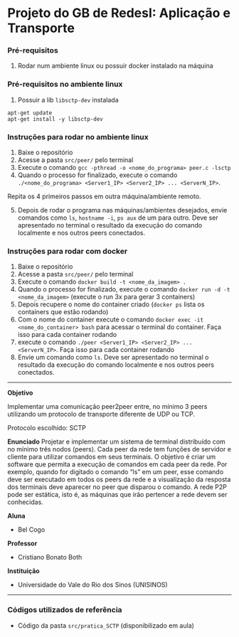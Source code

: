 # Projeto do GB de RedesI: Aplicação e Transporte

### Pré-requisitos
1. Rodar num ambiente linux ou possuir docker instalado na máquina

### Pré-requisitos no ambiente linux
1. Possuir a lib `libsctp-dev` instalada
```
apt-get update
apt-get install -y libsctp-dev
```

### Instruções para rodar no ambiente linux
1. Baixe o repositório
2. Acesse a pasta `src/peer/` pelo terminal
3. Execute o comando `gcc -pthread -o <nome_do_programa> peer.c -lsctp`
4. Quando o processo for finalizado, execute o comando `./<nome_do_programa> <Server1_IP> <Server2_IP> ... <ServerN_IP>`.

Repita os 4 primeiros passos em outra máquina/ambiente remoto.

5. Depois de rodar o programa nas máquinas/ambientes desejados, envie comandos como `ls`, `hostname -i`, `ps aux` de um para outro. Deve ser apresentado no terminal o resultado da execução do comando localmente e nos outros peers conectados.

### Instruções para rodar com docker
1. Baixe o repositório
2. Acesse a pasta `src/peer/` pelo terminal
3. Execute o comando `docker build -t <nome_da_imagem> .`
4. Quando o processo for finalizado, execute o comando `docker run -d -t <nome_da_imagem>` (execute o run 3x para gerar 3 containers)
5. Depois recupere o nome do container criado (`docker ps` lista os containers que estão rodando)
6. Com o nome do container execute o comando `docker exec -it <nome_do_container> bash` para acessar o terminal do container. Faça isso para cada container rodando
7. execute o comando `./peer <Server1_IP> <Server2_IP> ... <ServerN_IP>`. Faça isso para cada container rodando
8. Envie um comando como `ls`. Deve ser apresentado no terminal o resultado da execução do comando localmente e nos outros peers conectados.

---------------------------------------------------------------------------------------------------------------------------------------------------------

**Objetivo**

Implementar uma comunicação peer2peer entre, no mínimo 3 peers utilizando um protocolo de transporte diferente de UDP ou TCP.

Protocolo escolhido: SCTP

**Enunciado**
Projetar e implementar um sistema de terminal distribuído com no mínimo três nodos
(peers). Cada peer da rede tem funções de servidor e cliente para utilizar comandos em
seus terminais. O objetivo é criar um software que permita a execução de comandos em
cada peer da rede. Por exemplo, quando for digitado o comando “ls” em um peer, esse
comando deve ser executado em todos os peers da rede e a visualização da resposta dos
terminais deve aparecer no peer que disparou o comando. A rede P2P pode ser estática,
isto é, as máquinas que irão pertencer a rede devem ser conhecidas.

**Aluna**
- Bel Cogo

**Professor**
- Cristiano Bonato Both

**Instituição**
- Universidade do Vale do Rio dos Sinos (UNISINOS)

____

### Códigos utilizados de referência
- Código da pasta `src/pratica_SCTP` (disponibilizado em aula)
